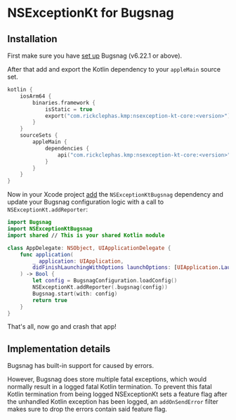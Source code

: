 # NSExceptionKt for Bugsnag

## Installation

First make sure you have [set up](https://docs.bugsnag.com/platforms/ios/#installation) Bugsnag (v6.22.1 or above).  

After that add and export the Kotlin dependency to your `appleMain` source set.

```kotlin
kotlin {
    iosArm64 {
        binaries.framework {
            isStatic = true
            export("com.rickclephas.kmp:nsexception-kt-core:<version>")
        }
    }
    sourceSets {
        appleMain {
            dependencies {
                api("com.rickclephas.kmp:nsexception-kt-core:<version>")
            }
        }
    }
}
```

Now in your Xcode project [add](https://developer.apple.com/documentation/xcode/adding-package-dependencies-to-your-app) 
the `NSExceptionKtBugsnag` dependency and update your Bugsnag configuration logic with a call to `NSExceptionKt.addReporter`:

```swift
import Bugsnag
import NSExceptionKtBugsnag
import shared // This is your shared Kotlin module

class AppDelegate: NSObject, UIApplicationDelegate {
    func application(
        _ application: UIApplication,
        didFinishLaunchingWithOptions launchOptions: [UIApplication.LaunchOptionsKey : Any]? = nil
    ) -> Bool {
        let config = BugsnagConfiguration.loadConfig()
        NSExceptionKt.addReporter(.bugsnag(config))
        Bugsnag.start(with: config)
        return true
    }
}
```

That's all, now go and crash that app!

## Implementation details

Bugsnag has built-in support for caused by errors. 

However, Bugsnag does store multiple fatal exceptions, which would normally result in a logged fatal Kotlin termination.
To prevent this fatal Kotlin termination from being logged NSExceptionKt sets a feature flag after 
the unhandled Kotlin exception has been logged, an `addOnSendError` filter makes sure to drop the errors contain said feature flag. 
